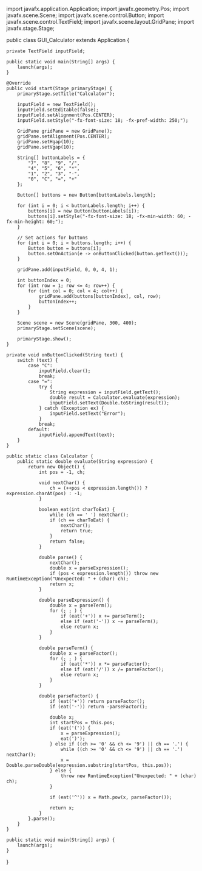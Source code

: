 import javafx.application.Application;
import javafx.geometry.Pos;
import javafx.scene.Scene;
import javafx.scene.control.Button;
import javafx.scene.control.TextField;
import javafx.scene.layout.GridPane;
import javafx.stage.Stage;

public class GUI_Calculator extends Application {

    private TextField inputField;

    public static void main(String[] args) {
        launch(args);
    }

    @Override
    public void start(Stage primaryStage) {
        primaryStage.setTitle("Calculator");

        inputField = new TextField();
        inputField.setEditable(false);
        inputField.setAlignment(Pos.CENTER);
        inputField.setStyle("-fx-font-size: 18; -fx-pref-width: 250;");

        GridPane gridPane = new GridPane();
        gridPane.setAlignment(Pos.CENTER);
        gridPane.setHgap(10);
        gridPane.setVgap(10);

        String[] buttonLabels = {
            "7", "8", "9", "/",
            "4", "5", "6", "*",
            "1", "2", "3", "-",
            "0", "C", "=", "+"
        };

        Button[] buttons = new Button[buttonLabels.length];

        for (int i = 0; i < buttonLabels.length; i++) {
            buttons[i] = new Button(buttonLabels[i]);
            buttons[i].setStyle("-fx-font-size: 18; -fx-min-width: 60; -fx-min-height: 60;");
        }

        // Set actions for buttons
        for (int i = 0; i < buttons.length; i++) {
            Button button = buttons[i];
            button.setOnAction(e -> onButtonClicked(button.getText()));
        }

        gridPane.add(inputField, 0, 0, 4, 1);

        int buttonIndex = 0;
        for (int row = 1; row <= 4; row++) {
            for (int col = 0; col < 4; col++) {
                gridPane.add(buttons[buttonIndex], col, row);
                buttonIndex++;
            }
        }

        Scene scene = new Scene(gridPane, 300, 400);
        primaryStage.setScene(scene);

        primaryStage.show();
    }

    private void onButtonClicked(String text) {
        switch (text) {
            case "C":
                inputField.clear();
                break;
            case "=":
                try {
                    String expression = inputField.getText();
                    double result = Calculator.evaluate(expression);
                    inputField.setText(Double.toString(result));
                } catch (Exception ex) {
                    inputField.setText("Error");
                }
                break;
            default:
                inputField.appendText(text);
        }
    }

    public static class Calculator {
        public static double evaluate(String expression) {
            return new Object() {
                int pos = -1, ch;

                void nextChar() {
                    ch = (++pos < expression.length()) ? expression.charAt(pos) : -1;
                }

                boolean eat(int charToEat) {
                    while (ch == ' ') nextChar();
                    if (ch == charToEat) {
                        nextChar();
                        return true;
                    }
                    return false;
                }

                double parse() {
                    nextChar();
                    double x = parseExpression();
                    if (pos < expression.length()) throw new RuntimeException("Unexpected: " + (char) ch);
                    return x;
                }

                double parseExpression() {
                    double x = parseTerm();
                    for (; ; ) {
                        if (eat('+')) x += parseTerm();
                        else if (eat('-')) x -= parseTerm();
                        else return x;
                    }
                }

                double parseTerm() {
                    double x = parseFactor();
                    for (; ; ) {
                        if (eat('*')) x *= parseFactor();
                        else if (eat('/')) x /= parseFactor();
                        else return x;
                    }
                }

                double parseFactor() {
                    if (eat('+')) return parseFactor();
                    if (eat('-')) return -parseFactor();

                    double x;
                    int startPos = this.pos;
                    if (eat('(')) {
                        x = parseExpression();
                        eat(')');
                    } else if ((ch >= '0' && ch <= '9') || ch == '.') {
                        while ((ch >= '0' && ch <= '9') || ch == '.') nextChar();
                        x = Double.parseDouble(expression.substring(startPos, this.pos));
                    } else {
                        throw new RuntimeException("Unexpected: " + (char) ch);
                    }

                    if (eat('^')) x = Math.pow(x, parseFactor());

                    return x;
                }
            }.parse();
        }
    }

    public static void main(String[] args) {
        launch(args);
    }
}
